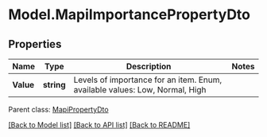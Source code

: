 # Model.MapiImportancePropertyDto
## Properties
Name | Type | Description | Notes
------------ | ------------- | ------------- | -------------
**Value** | **string** | Levels of importance for an item. Enum, available values: Low, Normal, High | 

 Parent class: [MapiPropertyDto](MapiPropertyDto.md)

[[Back to Model list]](README.md#documentation-for-models) [[Back to API list]](README.md#documentation-for-api-endpoints) [[Back to README]](README.md)


